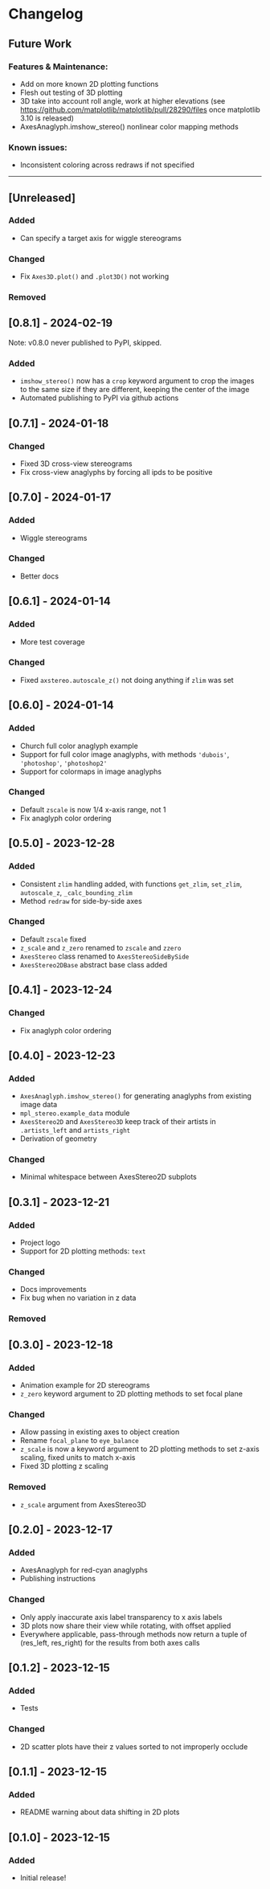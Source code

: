 # Changelog

## Future Work
### Features & Maintenance:
- Add on more known 2D plotting functions
- Flesh out testing of 3D plotting
- 3D take into account roll angle, work at higher elevations (see https://github.com/matplotlib/matplotlib/pull/28290/files once matplotlib 3.10 is released)
- AxesAnaglyph.imshow_stereo() nonlinear color mapping methods

### Known issues:
- Inconsistent coloring across redraws if not specified

----

## [Unreleased]
### Added    
* Can specify a target axis for wiggle stereograms
### Changed    
* Fix `Axes3D.plot()` and `.plot3D()` not working
### Removed    

## [0.8.1] - 2024-02-19
Note: v0.8.0 never published to PyPI, skipped.
### Added    
* `imshow_stereo()` now has a `crop` keyword argument to crop the images to the same size if they are different, keeping the center of the image
* Automated publishing to PyPI via github actions

## [0.7.1] - 2024-01-18
### Changed    
* Fixed 3D cross-view stereograms
* Fix cross-view anaglyphs by forcing all ipds to be positive

## [0.7.0] - 2024-01-17
### Added    
* Wiggle stereograms
### Changed    
* Better docs

## [0.6.1] - 2024-01-14
### Added    
* More test coverage
### Changed    
* Fixed `axstereo.autoscale_z()` not doing anything if `zlim` was set

## [0.6.0] - 2024-01-14
### Added    
* Church full color anaglyph example
* Support for full color image anaglyphs, with methods `'dubois'`, `'photoshop'`, `'photoshop2'`
* Support for colormaps in image anaglyphs
### Changed    
* Default `zscale` is now 1/4 x-axis range, not 1
* Fix anaglyph color ordering

## [0.5.0] - 2023-12-28
### Added    
* Consistent `zlim` handling added, with functions `get_zlim`, `set_zlim`, `autoscale_z`, `_calc_bounding_zlim`
* Method `redraw` for side-by-side axes
### Changed    
* Default `zscale` fixed
* `z_scale` and `z_zero` renamed to `zscale` and `zzero`
* `AxesStereo` class renamed to `AxesStereoSideBySide`
* `AxesStereo2DBase` abstract base class added

## [0.4.1] - 2023-12-24
### Changed    
* Fix anaglyph color ordering

## [0.4.0] - 2023-12-23
### Added    
* `AxesAnaglyph.imshow_stereo()` for generating anaglyphs from existing image data
* `mpl_stereo.example_data` module
* `AxesStereo2D` and `AxesStereo3D` keep track of their artists in `.artists_left` and `artists_right`
* Derivation of geometry
### Changed    
* Minimal whitespace between AxesStereo2D subplots

## [0.3.1] - 2023-12-21
### Added    
* Project logo
* Support for 2D plotting methods: `text`
### Changed    
* Docs improvements
* Fix bug when no variation in z data
### Removed    

## [0.3.0] - 2023-12-18
### Added    
* Animation example for 2D stereograms
* `z_zero` keyword argument to 2D plotting methods to set focal plane
### Changed    
* Allow passing in existing axes to object creation
* Rename `focal_plane` to `eye_balance`
* `z_scale` is now a keyword argument to 2D plotting methods to set z-axis scaling, fixed units to match x-axis
* Fixed 3D plotting z scaling
### Removed    
* `z_scale` argument from AxesStereo3D

## [0.2.0] - 2023-12-17
### Added    
* AxesAnaglyph for red-cyan anaglyphs
* Publishing instructions
### Changed    
* Only apply inaccurate axis label transparency to x axis labels
* 3D plots now share their view while rotating, with offset applied
* Everywhere applicable, pass-through methods now return a tuple of (res_left, res_right) for the results from both axes calls

## [0.1.2] - 2023-12-15
### Added
* Tests
### Changed 
* 2D scatter plots have their z values sorted to not improperly occlude   

## [0.1.1] - 2023-12-15
### Added
* README warning about data shifting in 2D plots

## [0.1.0] - 2023-12-15
### Added
* Initial release!
